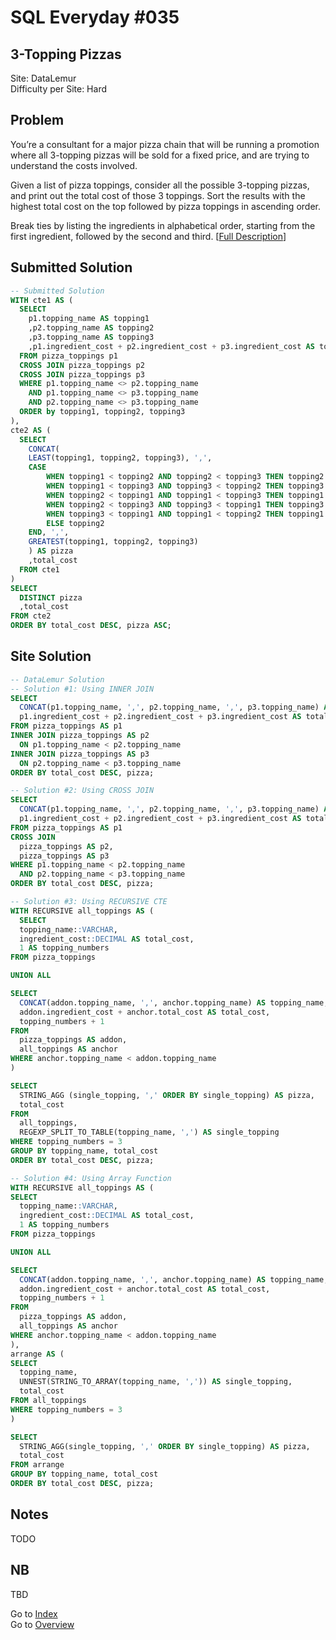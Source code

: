 # SQL Everyday \#035

## 3-Topping Pizzas

Site: DataLemur\
Difficulty per Site: Hard

## Problem

You’re a consultant for a major pizza chain that will be running a promotion where all 3-topping pizzas will be sold for a fixed price, and are trying to understand the costs involved.

Given a list of pizza toppings, consider all the possible 3-topping pizzas, and print out the total cost of those 3 toppings. Sort the results with the highest total cost on the top followed by pizza toppings in ascending order.

Break ties by listing the ingredients in alphabetical order, starting from the first ingredient, followed by the second and third. [[Full Description](https://datalemur.com/questions/pizzas-topping-cost)]

## Submitted Solution

```sql
-- Submitted Solution
WITH cte1 AS (
  SELECT
    p1.topping_name AS topping1
    ,p2.topping_name AS topping2
    ,p3.topping_name AS topping3
    ,p1.ingredient_cost + p2.ingredient_cost + p3.ingredient_cost AS total_cost
  FROM pizza_toppings p1
  CROSS JOIN pizza_toppings p2
  CROSS JOIN pizza_toppings p3
  WHERE p1.topping_name <> p2.topping_name
    AND p1.topping_name <> p3.topping_name
    AND p2.topping_name <> p3.topping_name
  ORDER by topping1, topping2, topping3
),
cte2 AS (
  SELECT
    CONCAT(
    LEAST(topping1, topping2, topping3), ',',
    CASE 
        WHEN topping1 < topping2 AND topping2 < topping3 THEN topping2
        WHEN topping1 < topping3 AND topping3 < topping2 THEN topping3
        WHEN topping2 < topping1 AND topping1 < topping3 THEN topping1
        WHEN topping2 < topping3 AND topping3 < topping1 THEN topping3
        WHEN topping3 < topping1 AND topping1 < topping2 THEN topping1
        ELSE topping2
    END, ',',
    GREATEST(topping1, topping2, topping3)
    ) AS pizza
    ,total_cost
  FROM cte1
)
SELECT
  DISTINCT pizza
  ,total_cost
FROM cte2
ORDER BY total_cost DESC, pizza ASC; 
```

## Site Solution

```sql
-- DataLemur Solution 
-- Solution #1: Using INNER JOIN
SELECT 
  CONCAT(p1.topping_name, ',', p2.topping_name, ',', p3.topping_name) AS pizza,
  p1.ingredient_cost + p2.ingredient_cost + p3.ingredient_cost AS total_cost
FROM pizza_toppings AS p1
INNER JOIN pizza_toppings AS p2
  ON p1.topping_name < p2.topping_name 
INNER JOIN pizza_toppings AS p3
  ON p2.topping_name < p3.topping_name 
ORDER BY total_cost DESC, pizza;

-- Solution #2: Using CROSS JOIN
SELECT 
  CONCAT(p1.topping_name, ',', p2.topping_name, ',', p3.topping_name) AS pizza,
  p1.ingredient_cost + p2.ingredient_cost + p3.ingredient_cost AS total_cost
FROM pizza_toppings AS p1
CROSS JOIN
  pizza_toppings AS p2,
  pizza_toppings AS p3
WHERE p1.topping_name < p2.topping_name
  AND p2.topping_name < p3.topping_name
ORDER BY total_cost DESC, pizza;

-- Solution #3: Using RECURSIVE CTE
WITH RECURSIVE all_toppings AS (
  SELECT
  topping_name::VARCHAR,
  ingredient_cost::DECIMAL AS total_cost,
  1 AS topping_numbers
FROM pizza_toppings

UNION ALL

SELECT
  CONCAT(addon.topping_name, ',', anchor.topping_name) AS topping_name,
  addon.ingredient_cost + anchor.total_cost AS total_cost,
  topping_numbers + 1
FROM 
  pizza_toppings AS addon, 
  all_toppings AS anchor
WHERE anchor.topping_name < addon.topping_name
)

SELECT
  STRING_AGG (single_topping, ',' ORDER BY single_topping) AS pizza,
  total_cost
FROM 
  all_toppings, 
  REGEXP_SPLIT_TO_TABLE(topping_name, ',') AS single_topping
WHERE topping_numbers = 3
GROUP BY topping_name, total_cost
ORDER BY total_cost DESC, pizza;

-- Solution #4: Using Array Function
WITH RECURSIVE all_toppings AS (
SELECT
  topping_name::VARCHAR,
  ingredient_cost::DECIMAL AS total_cost,
  1 AS topping_numbers
FROM pizza_toppings

UNION ALL

SELECT
  CONCAT(addon.topping_name, ',', anchor.topping_name) AS topping_name,
  addon.ingredient_cost + anchor.total_cost AS total_cost,
  topping_numbers + 1
FROM 
  pizza_toppings AS addon,
  all_toppings AS anchor
WHERE anchor.topping_name < addon.topping_name
), 
arrange AS (
SELECT
  topping_name,
  UNNEST(STRING_TO_ARRAY(topping_name, ',')) AS single_topping,
  total_cost
FROM all_toppings
WHERE topping_numbers = 3
)

SELECT
  STRING_AGG(single_topping, ',' ORDER BY single_topping) AS pizza,
  total_cost
FROM arrange
GROUP BY topping_name, total_cost
ORDER BY total_cost DESC, pizza;
```

## Notes

TODO

## NB

TBD

Go to [Index](../?tab=readme-ov-file#index)\
Go to [Overview](../?tab=readme-ov-file)
